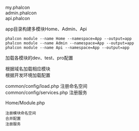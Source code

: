 my.phalcon<br/>
admin.phalcon<br/>
api.phalcon<br/>

app目录构建多模块Home、Admin、Api

	phalcon module --name Home --namespace=App --output=app
	phalcon module --name Admin --namespace=App --output=app
	phalcon module --name Api --namespace=App --output=app

加载各模块的dev、test、pro配置

根据域名加载相应模块<br/>
根据开发环境加载配置<br/>

common/config/load.php 注册命名空间<br/>
common/config/services.php 注册服务<br/>

Home/Module.php 

	注册模块命名空间
	合并配置
	注册服务



